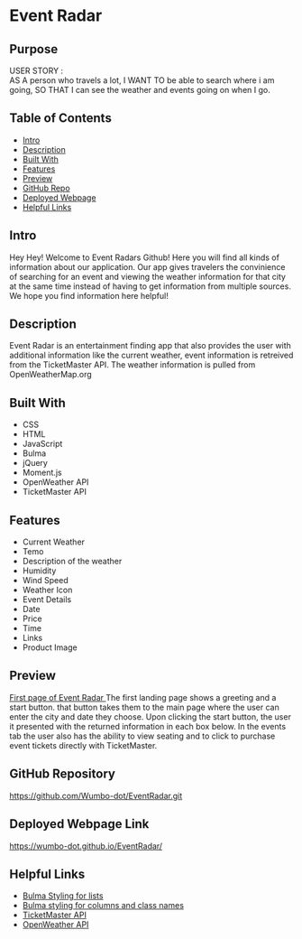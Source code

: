 # Event Radar

## Purpose

USER STORY : <br>
AS A person who travels a lot, I WANT TO be able to search where i am going, SO THAT I can see the weather and events going on when I go.

## Table of Contents

- [Intro](#Intro)
- [Description ](#desc)
- [Built With](#built)
- [Features](#feat)
- [Preview](#Preview)
- [GitHub Repo](#Github)
- [Deployed Webpage](#deploy)
- [Helpful Links](#Links)

<a name ="Intro"></a>

## Intro

Hey Hey! Welcome to Event Radars Github! Here you will find all kinds of information about our application. Our app gives travelers the convinience of searching for an event and viewing the weather information for that city at the same time instead of having to get information from multiple sources. We hope you find information here helpful!

<a name ="Desc"></a>

## Description

Event Radar is an entertainment finding app that also provides the user with additional information like the current weather, event information is retreived from the TicketMaster API. The weather information is pulled from OpenWeatherMap.org

<a name ="built"></a>

## Built With

- CSS
- HTML
- JavaScript
- Bulma
- jQuery
- Moment.js
- OpenWeather API
- TicketMaster API

<a name ="Feat"></a>

## Features

- Current Weather
- Temo
- Description of the weather
- Humidity
- Wind Speed
- Weather Icon
- Event Details
- Date
- Price
- Time
- Links
- Product Image

<a name ="Preview"></a>

## Preview

[First page of Event Radar ]()
The first landing page shows a greeting and a start button. that button takes them to the main page where the user can enter the city and date they choose. Upon clicking the start button, the user it presented with the returned information in each box below. In the events tab the user also has the ability to view seating and to click to purchase event tickets directly with TicketMaster.

<a name ="Github"></a>

## GitHub Repository

https://github.com/Wumbo-dot/EventRadar.git

<a name ="deploy"></a>

## Deployed Webpage Link

https://wumbo-dot.github.io/EventRadar/
<a name ="Links"></a>

## Helpful Links

- [Bulma Styling for lists ](https://www.geeksforgeeks.org/bulma-list/)
- [Bulma styling for columns and class names ](https://bulma.io/documentation/columns/sizes/)
- [TicketMaster API ](https://developer.ticketmaster.com/products-and-docs/apis/getting-started/)
- [OpenWeather API ](https://openweathermap.org/api)

